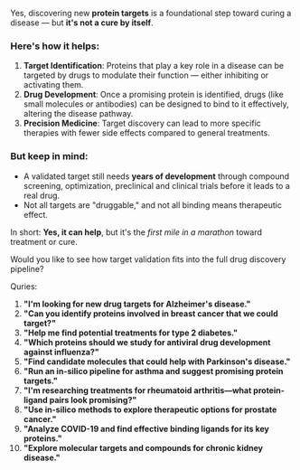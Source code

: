 
Yes, discovering new **protein targets** is a foundational step toward curing a disease — but **it's not a cure by itself**.

### Here's how it helps:

1. **Target Identification**: Proteins that play a key role in a disease can be targeted by drugs to modulate their function — either inhibiting or activating them.
2. **Drug Development**: Once a promising protein is identified, drugs (like small molecules or antibodies) can be designed to bind to it effectively, altering the disease pathway.
3. **Precision Medicine**: Target discovery can lead to more specific therapies with fewer side effects compared to general treatments.

### But keep in mind:

* A validated target still needs **years of development** through compound screening, optimization, preclinical and clinical trials before it leads to a real drug.
* Not all targets are "druggable," and not all binding means therapeutic effect.

In short: **Yes, it can help**, but it's the *first mile in a marathon* toward treatment or cure.

Would you like to see how target validation fits into the full drug discovery pipeline?


Quries:



1. **"I'm looking for new drug targets for Alzheimer's disease."**
2. **"Can you identify proteins involved in breast cancer that we could target?"**
3. **"Help me find potential treatments for type 2 diabetes."**
4. **"Which proteins should we study for antiviral drug development against influenza?"**
5. **"Find candidate molecules that could help with Parkinson's disease."**
6. **"Run an in-silico pipeline for asthma and suggest promising protein targets."**
7. **"I'm researching treatments for rheumatoid arthritis—what protein-ligand pairs look promising?"**
8. **"Use in-silico methods to explore therapeutic options for prostate cancer."**
9. **"Analyze COVID-19 and find effective binding ligands for its key proteins."**
10. **"Explore molecular targets and compounds for chronic kidney disease."**

